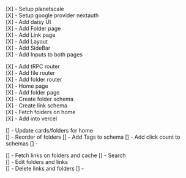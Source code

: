 [X] - Setup planetscale \
[X] - Setup google provider nextauth \
[X] - Add daisy UI \
[X] - Add Folder page \
[X] - Add Link page \
[X] - Add Layout \
[X] - Add SideBar \
[X] - Add Inputs to both pages

[X] - Add tRPC router \
[X] - Add file router \
[X] - Add folder router \
[X] - Home page \
[X] - Add folder page \
[X] - Create folder schema \
[X] - Create link schema \
[X] - Fetch folders on home \
[X] - Add into vercel

[] - Update cards/folders for home \
[] - Reorder of folders
[] - Add Tags to schema
[] - Add click count to schemas
[] - 

[] - Fetch links on folders and cache
[] - Search \
[] - Edit folders and links \
[] - Delete links and folders
[] -
